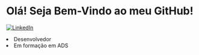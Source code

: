 
<h1> Olá! Seja Bem-Vindo ao meu GitHub!</h1>

[![LinkedIn](https://img.shields.io/badge/LinkedIn-0077B5?style=for-the-badge&logo=linkedin&logoColor=white)](https://www.linkedin.com/in/cleyton-nunes-081b28225)

<li> Desenvolvedor</li>
<li> Em formação em ADS </li>
